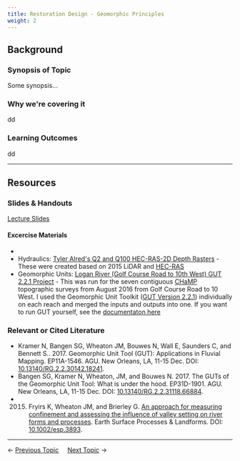 ```yaml
---
title: Restoration Design - Geomorphic Principles
weight: 2
---
```


## Background

### Synopsis of Topic

Some synopsis...

### Why we're covering it

dd

### Learning Outcomes

dd

------

## Resources

### Slides & Handouts

[Lecture Slides]()

#### Excercise Materials
* 
* Hydraulics: [Tyler Alred's Q2 and Q100 HEC-RAS-2D Depth Rasters](https://usu.box.com/v/Alred-HECRAS2D-LoganRiver-2016) - These were created based on 2015 LiDAR and [HEC-RAS](http://www.hec.usace.army.mil/software/hec-ras/)
* Geomorphic Units: [Logan River (Golf Course Road to 10th West) GUT 2.2.1 Project](https://usu.box.com/v/GUT-LoganRiver-City-2016-Aug) - This was run for the seven contiguous [CHaMP](http://champmonitoring.org) topographic surveys from August 2016 from Golf Course Road to 10 West. I used the Geomorphic Unit Toolkit ([GUT Version 2.2.1](https://github.com/Riverscapes/pyGUT/releases/tag/2.2.1)) individually on each reach and merged the inputs and outputs into one. If you want to run GUT yourself, see the [documentaton here](https://riverscapes.github.io/pyGUT/)

### Relevant or Cited Literature

* Kramer N, Bangen SG, Wheaton JM, Bouwes N, Wall E, Saunders C, and Bennett S.. 2017. Geomorphic Unit Tool (GUT): Applications in Fluvial Mapping. EP11A-1546. AGU. New Orleans, LA, 11-15 Dec. DOI: [10.13140/RG.2.2.30142.18241](http://dx.doi.org/10.13140/RG.2.2.30142.18241).
* Bangen SG, Kramer N, Wheaton, JM, and Bouwes N. 2017. The GUTs of the Geomorphic Unit Tool: What is under the hood. EP31D-1901. AGU. New Orleans, LA, 11-15 Dec. DOI: [10.13140/RG.2.2.31118.66884](http://dx.doi.org/10.13140/RG.2.2.31118.66884).
* 2015. Fryirs K, Wheaton JM, and Brierley G. [An approach for measuring confinement and assessing the influence of valley setting on river forms and processes](https://www.researchgate.net/publication/287108944_An_approach_for_measuring_confinement_and_assessing_the_influence_of_valley_setting_on_river_forms_and_processes). Earth Surface Processes & Landforms. DOI: [10.1002/esp.3893](http://dx.doi.org/10.1002/esp.3893).

------

← [Previous Topic](2_Restoration_Process)      &nbsp;&nbsp;&nbsp;          [Next Topic](4_Management_Objectives) →
